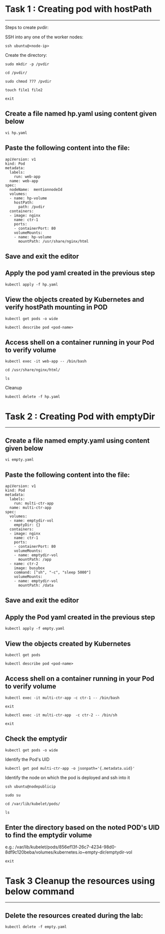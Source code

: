 # Task 1 : Creating pod with hostPath
--------------------------------------------------------------------------
Steps to create pvdir:

SSH into any one of the worker nodes:
```
ssh ubuntu@<node-ip>
```

Create the directory:
```
sudo mkdir -p /pvdir
```
```
cd /pvdir/
```
```
sudo chmod 777 /pvdir
```
```
touch file1 file2
```
```
exit
```
## Create a file named hp.yaml using content given below
```
vi hp.yaml
```
## Paste the following content into the file:
```
apiVersion: v1
kind: Pod
metadata:
  labels:
    run: web-app
  name: web-app
spec:
  nodeName:  mentionnodeId
  volumes:
  - name: hp-volume
    hostPath:
      path: /pvdir
  containers:
  - image: nginx
    name: ctr-1
    ports:
    - containerPort: 80
    volumeMounts:
    - name: hp-volume
      mountPath: /usr/share/nginx/html
 ```
## Save and exit the editor
## Apply the pod yaml created in the previous step
```
kubectl apply -f hp.yaml
```
## View the objects created by Kubernetes and verify hostPath mounting in POD

```
kubectl get pods -o wide
```
```
kubectl describe pod <pod-name>
```
## Access shell on a container running in your Pod to verify volume
```
kubectl exec -it web-app -- /bin/bash
```
```
cd /usr/share/nginx/html/
```
```
ls
```
Cleanup
```
kubectl delete -f hp.yaml
```

# Task 2 : Creating Pod with emptyDir
--------------------------------------------------------------------------
## Create a file named empty.yaml using content given below
```
vi empty.yaml
```
## Paste the following content into the file:
```
apiVersion: v1
kind: Pod
metadata:
  labels:
    run: multi-ctr-app
  name: multi-ctr-app
spec:
  volumes:
  - name: emptydir-vol
    emptyDir: {}
  containers:
  - image: nginx
    name: ctr-1
    ports:
    - containerPort: 80
    volumeMounts:
    - name: emptydir-vol
      mountPath: /app
  - name: ctr-2
    image: busybox
    command: ["sh", "-c", "sleep 5000"]
    volumeMounts:
    - name: emptydir-vol
      mountPath: /data
```
## Save and exit the editor
## Apply the Pod yaml created in the previous step
```
kubectl apply -f empty.yaml
```
## View the objects created by Kubernetes 
```
kubectl get pods
```
```
kubectl describe pod <pod-name>
```
## Access shell on a container running in your Pod to verify volume
```
kubectl exec -it multi-ctr-app -c ctr-1 -- /bin/bash
```
```
exit
```
```
kubectl exec -it multi-ctr-app  -c ctr-2 -- /bin/sh
```
```
exit
```
## Check the emptydir
```
kubectl get pods -o wide
```
Identify the Pod's UID
```
kubectl get pod multi-ctr-app -o jsonpath='{.metadata.uid}'
```
Identify the node on which the pod is deployed and ssh into it
```
ssh ubuntu@nodepublicip
```
```
sudo su
```
```
cd /var/lib/kubelet/pods/
```
```
ls
```
## Enter the directory based on the noted POD's UID to find the emptydir volume

e.g.: /var/lib/kubelet/pods/856ef13f-26c7-4234-98d0-8df9c120beba/volumes/kubernetes.io~empty-dir/emptydir-vol
```
exit
```

# Task 3 Cleanup the resources using below command
-----------------------------------------------------------------------------
## Delete the resources created during the lab:
```
kubectl delete -f empty.yaml
```

